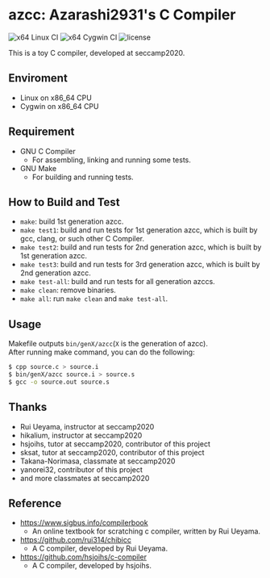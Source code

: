 azcc: Azarashi2931's C Compiler
====

![x64 Linux CI](https://github.com/azarashi2931/azcc/workflows/x64%20Linux%20CI/badge.svg)
![x64 Cygwin CI](https://github.com/azarashi2931/azcc/workflows/x64%20Cygwin%20CI/badge.svg)
![license](https://img.shields.io/github/license/azarashi2931/azcc)

This is a toy C compiler, developed at seccamp2020.

## Enviroment
+ Linux on x86_64 CPU
+ Cygwin on x86_64 CPU

## Requirement
+ GNU C Compiler
  + For assembling, linking and running some tests.
+ GNU Make
  + For building and running tests.

## How to Build and Test
+ `make`: build 1st generation azcc.
+ `make test1`: build and run tests for 1st generation azcc, which is built by gcc, clang, or such other C Compiler.
+ `make test2`: build and run tests for 2nd generation azcc, which is built by 1st generation azcc.
+ `make test3`: build and run tests for 3rd generation azcc, which is built by 2nd generation azcc.
+ `make test-all`: build and run tests for all generation azccs.
+ `make clean`: remove binaries.
+ `make all`: run `make clean` and `make test-all`.

## Usage
Makefile outputs `bin/genX/azcc`(`X` is the generation of azcc).  
After running make command, you can do the following: 
```sh
$ cpp source.c > source.i
$ bin/genX/azcc source.i > source.s
$ gcc -o source.out source.s
```

## Thanks
+ Rui Ueyama, instructor at seccamp2020
+ hikalium, instructor at seccamp2020
+ hsjoihs, tutor at seccamp2020, contributor of this project
+ sksat, tutor at seccamp2020, contributor of this project
+ Takana-Norimasa, classmate at seccamp2020
+ yanorei32, contributor of this project
+ and more classmates at seccamp2020

## Reference
+ https://www.sigbus.info/compilerbook
  + An online textbook for scratching c compiler, written by Rui Ueyama.
+ https://github.com/rui314/chibicc
  + A C compiler, developed by Rui Ueyama.
+ https://github.com/hsjoihs/c-compiler
  + A C compiler, developed by hsjoihs.
